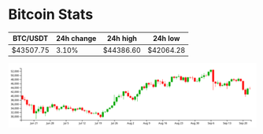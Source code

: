 # Bitcoin Stats

BTC/USDT|24h change|24h high|24h low|
|---|---|---|---|
|$43507.75|3.10%|$44386.60|$42064.28|

<img src="./chart.svg">
